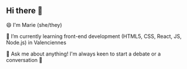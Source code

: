 ## Hi there 👋

<!--
**fmarrkiz/fmarrkiz** is a ✨ _special_ ✨ repository because its `README.md` (this file) appears on your GitHub profile.

Here are some ideas to get you started:

- 🔭 I’m currently working on ...
- 🌱 I’m currently learning ...
- 👯 I’m looking to collaborate on ...
- 🤔 I’m looking for help with ...
- 💬 Ask me about ...
- 📫 How to reach me: ...
- 😄 Pronouns: ...
- ⚡ Fun fact: ...
-->

😄 I'm Marie (she/they)

🌱 I’m currently learning front-end development (HTML5, CSS, React, JS, Node.js) in Valenciennes

💬 Ask me about anything! I'm always keen to start a debate or a conversation 🙏


